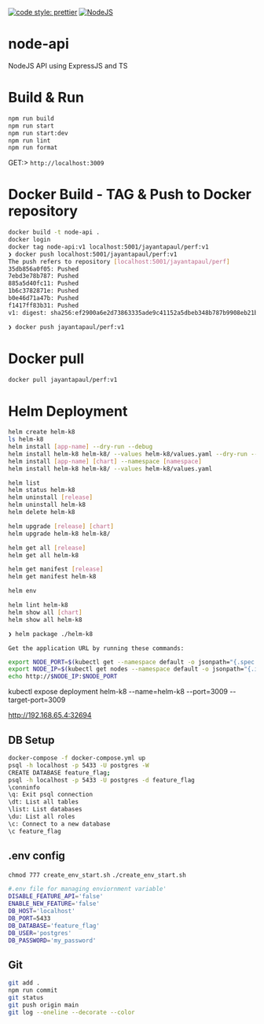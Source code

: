 [![code style: prettier](https://img.shields.io/badge/code_style-prettier-ff69b4.svg?style=flat-square)](https://github.com/prettier/prettier)
[![NodeJS](https://img.shields.io/badge/nodejs-nodejs.svg?style=flat-square)](https://nodejs.org/en/docs)

# node-api

NodeJS API using ExpressJS and TS

# Build & Run

```bash
npm run build
npm run start
npm run start:dev
npm run lint
npm run format

```

GET:> `http://localhost:3009`

# Docker Build - TAG & Push to Docker repository

```bash
docker build -t node-api .
docker login
docker tag node-api:v1 localhost:5001/jayantapaul/perf:v1
❯ docker push localhost:5001/jayantapaul/perf:v1
The push refers to repository [localhost:5001/jayantapaul/perf]
35db856a0f05: Pushed
7ebd3e78b787: Pushed
885a5d40fc11: Pushed
1b6c3782871e: Pushed
b0e46d71a47b: Pushed
f1417ff83b31: Pushed
v1: digest: sha256:ef2900a6e2d73863335ade9c41152a5dbeb348b787b9908eb21b162e9067eae2 size: 1576

❯ docker push jayantapaul/perf:v1
```

# Docker pull

```bash
docker pull jayantapaul/perf:v1

```

# Helm Deployment

```bash
helm create helm-k8
ls helm-k8
helm install [app-name] --dry-run --debug
helm install helm-k8 helm-k8/ --values helm-k8/values.yaml --dry-run --debug
helm install [app-name] [chart] --namespace [namespace]
helm install helm-k8 helm-k8/ --values helm-k8/values.yaml

helm list
helm status helm-k8
helm uninstall [release]
helm uninstall helm-k8
helm delete helm-k8

helm upgrade [release] [chart]
helm upgrade helm-k8 helm-k8/

helm get all [release]
helm get all helm-k8

helm get manifest [release]
helm get manifest helm-k8

helm env

helm lint helm-k8
helm show all [chart]
helm show all helm-k8

❯ helm package ./helm-k8

```

`Get the application URL by running these commands:`

```bash
export NODE_PORT=$(kubectl get --namespace default -o jsonpath="{.spec.ports[0].nodePort}" services helm-k8)
export NODE_IP=$(kubectl get nodes --namespace default -o jsonpath="{.items[0].status.addresses[0].address}")
echo http://$NODE_IP:$NODE_PORT
```

kubectl expose deployment helm-k8 --name=helm-k8 --port=3009 --target-port=3009

http://192.168.65.4:32694

## DB Setup

```bash
docker-compose -f docker-compose.yml up
psql -h localhost -p 5433 -U postgres -W
CREATE DATABASE feature_flag;
psql -h localhost -p 5433 -U postgres -d feature_flag
\conninfo
\q: Exit psql connection
\dt: List all tables
\list: List databases
\du: List all roles
\c: Connect to a new database
\c feature_flag

```

## .env config

`chmod 777 create_env_start.sh`
`./create_env_start.sh`

```bash
#.env file for managing enviornment variable'
DISABLE_FEATURE_API='false'
ENABLE_NEW_FEATURE='false'
DB_HOST='localhost'
DB_PORT=5433
DB_DATABASE='feature_flag'
DB_USER='postgres'
DB_PASSWORD='my_password'
```

## Git

```bash
git add .
npm run commit
git status
git push origin main
git log --oneline --decorate --color
```
